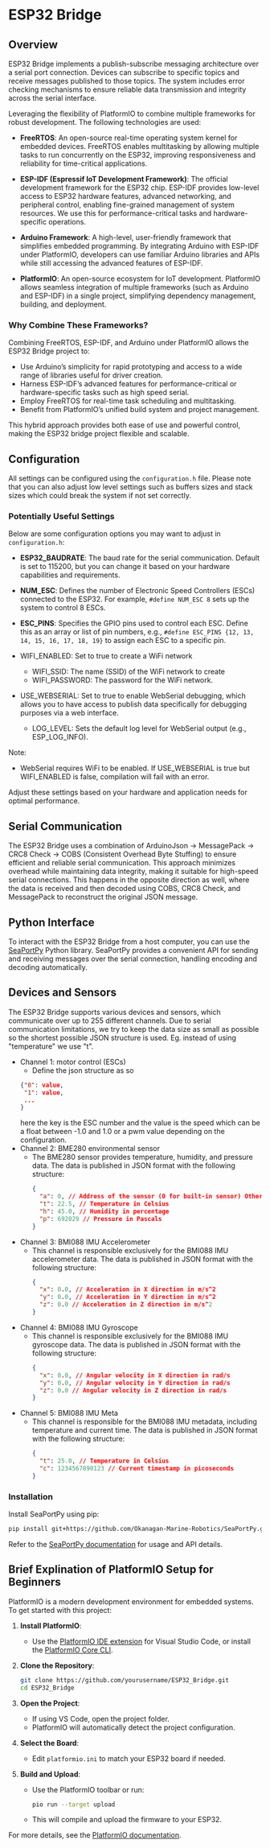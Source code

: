 # ESP32 Bridge

## Overview

ESP32 Bridge implements a publish-subscribe messaging architecture over a serial port connection. Devices can subscribe to specific topics and receive messages published to those topics. The system includes error checking mechanisms to ensure reliable data transmission and integrity across the serial interface.

Leveraging the flexibility of PlatformIO to combine multiple frameworks for robust development. The following technologies are used:

- **FreeRTOS**: An open-source real-time operating system kernel for embedded devices. FreeRTOS enables multitasking by allowing multiple tasks to run concurrently on the ESP32, improving responsiveness and reliability for time-critical applications.

- **ESP-IDF (Espressif IoT Development Framework)**: The official development framework for the ESP32 chip. ESP-IDF provides low-level access to ESP32 hardware features, advanced networking, and peripheral control, enabling fine-grained management of system resources. We use this for performance-critical tasks and hardware-specific operations.

- **Arduino Framework**: A high-level, user-friendly framework that simplifies embedded programming. By integrating Arduino with ESP-IDF under PlatformIO, developers can use familiar Arduino libraries and APIs while still accessing the advanced features of ESP-IDF.

- **PlatformIO**: An open-source ecosystem for IoT development. PlatformIO allows seamless integration of multiple frameworks (such as Arduino and ESP-IDF) in a single project, simplifying dependency management, building, and deployment.

### Why Combine These Frameworks?

Combining FreeRTOS, ESP-IDF, and Arduino under PlatformIO allows the ESP32 Bridge project to:

- Use Arduino’s simplicity for rapid prototyping and access to a wide range of libraries useful for driver creation.
- Harness ESP-IDF’s advanced features for performance-critical or hardware-specific tasks such as high speed serial.
- Employ FreeRTOS for real-time task scheduling and multitasking.
- Benefit from PlatformIO’s unified build system and project management.

This hybrid approach provides both ease of use and powerful control, making the ESP32 bridge project flexible and scalable.

## Configuration

All settings can be configured using the `configuration.h` file.
Please note that you can also adjust low level settings such as buffers sizes and stack sizes which could break the system if not set correctly.

### Potentially Useful Settings

Below are some configuration options you may want to adjust in `configuration.h`:

- **ESP32_BAUDRATE**: The baud rate for the serial communication. Default is set to 115200, but you can change it based on your hardware capabilities and requirements.

- **NUM_ESC**: Defines the number of Electronic Speed Controllers (ESCs) connected to the ESP32. For example, `#define NUM_ESC 8` sets up the system to control 8 ESCs.

- **ESC_PINS**: Specifies the GPIO pins used to control each ESC. Define this as an array or list of pin numbers, e.g., `#define ESC_PINS {12, 13, 14, 15, 16, 17, 18, 19}` to assign each ESC to a specific pin.

- WIFI_ENABLED: Set to true to create a WiFi network

  - WIFI_SSID: The name (SSID) of the WiFi network to create
  - WIFI_PASSWORD: The password for the WiFi network.

- USE_WEBSERIAL: Set to true to enable WebSerial debugging, which allows you to have access to publish data specifically for debugging purposes via a web interface.
  - LOG_LEVEL: Sets the default log level for WebSerial output (e.g., ESP_LOG_INFO).

Note:

- WebSerial requires WiFi to be enabled. If USE_WEBSERIAL is true but WIFI_ENABLED is false, compilation will fail with an error.

Adjust these settings based on your hardware and application needs for optimal performance.

## Serial Communication

The ESP32 Bridge uses a combination of ArduinoJson -> MessagePack -> CRC8 Check -> COBS (Consistent Overhead Byte Stuffing) to ensure efficient and reliable serial communication. This approach minimizes overhead while maintaining data integrity, making it suitable for high-speed serial connections.
This happens in the opposite direction as well, where the data is received and then decoded using COBS, CRC8 Check, and MessagePack to reconstruct the original JSON message.

## Python Interface

To interact with the ESP32 Bridge from a host computer, you can use the [SeaPortPy](https://github.com/Okanagan-Marine-Robotics/SeaPortPy/tree/main) Python library. SeaPortPy provides a convenient API for sending and receiving messages over the serial connection, handling encoding and decoding automatically.

## Devices and Sensors

The ESP32 Bridge supports various devices and sensors, which communicate over up to 255 different channels.
Due to serial communication limitations, we try to keep the data size as small as possible so the shortest possible JSON structure is used. Eg. instead of using "temperature" we use "t".

- Channel 1: motor control (ESCs)
  - Define the json structure as so
  ```json
  {"0": value,
   "1": value,
   ...
  }
  ```
  here the key is the ESC number and the value is the speed which can be a float between -1.0 and 1.0 or a pwm value depending on the configuration.
- Channel 2: BME280 environmental sensor
  - The BME280 sensor provides temperature, humidity, and pressure data. The data is published in JSON format with the following structure:
    ```json
    {
      "a": 0, // Address of the sensor (0 for built-in sensor) Otherwise returns the address of the sensor board
      "t": 22.5, // Temperature in Celsius
      "h": 45.0, // Humidity in percentage
      "p": 692029 // Pressure in Pascals
    }
    ```
- Channel 3: BMI088 IMU Accelerometer
  - This channel is responsible exclusively for the BMI088 IMU accelerometer data. The data is published in JSON format with the following structure:
    ```json
    {
      "x": 0.0, // Acceleration in X direction in m/s^2
      "y": 0.0, // Acceleration in Y direction in m/s^2
      "z": 0.0 // Acceleration in Z direction in m/s^2
    }
    ```
- Channel 4: BMI088 IMU Gyroscope
  - This channel is responsible exclusively for the BMI088 IMU gyroscope data. The data is published in JSON format with the following structure:
    ```json
    {
      "x": 0.0, // Angular velocity in X direction in rad/s
      "y": 0.0, // Angular velocity in Y direction in rad/s
      "z": 0.0 // Angular velocity in Z direction in rad/s
    }
    ```
- Channel 5: BMI088 IMU Meta
  - This channel is responsible for the BMI088 IMU metadata, including temperature and current time. The data is published in JSON format with the following structure:
    ```json
    {
      "t": 25.0, // Temperature in Celsius
      "c": 1234567890123 // Current timestamp in picoseconds
    }
    ```

### Installation

Install SeaPortPy using pip:

```sh
pip install git+https://github.com/Okanagan-Marine-Robotics/SeaPortPy.git
```

Refer to the [SeaPortPy documentation](https://github.com/Okanagan-Marine-Robotics/SeaPortPy/tree/main) for usage and API details.

## Brief Explination of PlatformIO Setup for Beginners

PlatformIO is a modern development environment for embedded systems. To get started with this project:

1. **Install PlatformIO**:

   - Use the [PlatformIO IDE extension](https://platformio.org/install/ide?install=vscode) for Visual Studio Code, or install the [PlatformIO Core CLI](https://platformio.org/install/cli).

2. **Clone the Repository**:

   ```sh
   git clone https://github.com/yourusername/ESP32_Bridge.git
   cd ESP32_Bridge
   ```

3. **Open the Project**:

   - If using VS Code, open the project folder.
   - PlatformIO will automatically detect the project configuration.

4. **Select the Board**:

   - Edit `platformio.ini` to match your ESP32 board if needed.

5. **Build and Upload**:
   - Use the PlatformIO toolbar or run:
     ```sh
     pio run --target upload
     ```
   - This will compile and upload the firmware to your ESP32.

For more details, see the [PlatformIO documentation](https://docs.platformio.org/).
